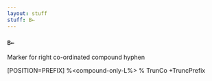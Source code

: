 ```yaml
---
layout: stuff
stuff: B←
---
```

### ` B← ` 

Marker for right co-ordinated compound hyphen

[POSITION=PREFIX]
%<compound-only-L%>
% TrunCo
+TruncPrefix

